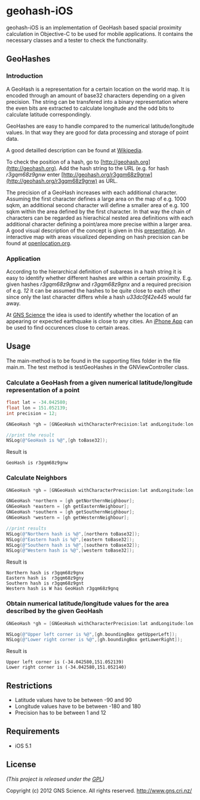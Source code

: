 # geohash-iOS

geohash-iOS is an implementation of GeoHash based spacial proximity calculation in Objective-C to be used for mobile applications. It contains the necessary classes and a tester to check the functionality.

## GeoHashes

### Introduction

A GeoHash is a representation for a certain location on the world map. It is encoded through an amount of base32 characters depending on a given precision. The string can be transfered into a binary representation where the even bits are extracted to calculate longitude and the odd bits to calculate latitude correspondingly.

GeoHashes are easy to handle compared to the numerical latitude/longitude values. In that way they are good for data processing and storage of point data.

A good detailled description can be found at [Wikipedia](http://en.wikipedia.org/wiki/Geohash). 

To check the position of a hash, go to [http://geohash.org](http://geohash.org). Add the hash string to the URL (e.g. for hash *r3gqm68z9gnw* enter [http://geohash.org/r3gqm68z9gnw](http://geohash.org/r3gqm68z9gnw) as URL.

The precision of a GeoHash increases with each additional character. Assuming the first character defines a large area on the map of e.g. 1000 sqkm, an additional second character will define a smaller area of e.g. 100 sqkm within the area defined by the first character. In that way the chain of characters can be regarded as hierachical nested area definitions with each additional character defining a point/area more precise within a larger area. A good visual description of the concept is given in this [presentation](http://www.basistech.com/pdf/events/open-source-search-conference/oss-2011-smiley-geospatial-search.pdf). An interactive map with areas visualized depending on hash precision can be found at [openlocation.org](http://openlocation.org/geohash/geohash-js/).

### Application 

According to the hierarchical definition of subareas in a hash string it is easy to identify whether different hashes are within a certain proximity. E.g. given hashes *r3gqm68z9gnw* and *r3gqm68z9gnx* and a required precision of e.g. *12* it can be assumed the hashes to be quite close to each other since only the last character differs while a hash *u33dc0f42e445* would far away.

At [GNS Science](http://www.geonet.org.nz/) the idea is used to identify whether the location of an appearing or expected earthquake is close to any cities. An [iPhone App](http://itunes.apple.com/au/app/geonetquake/id533054360?mt=8) can be used to find occurences close to certain areas.

## Usage

The main-method is to be found in the supporting files folder in the file main.m. The test method is testGeoHashes in the GNViewController class.

### Calculate a GeoHash from a given numerical latitude/longitude representation of a point

```objective-c
float lat = -34.042580;
float lon = 151.052139;
int precision = 12;

GNGeoHash *gh = [GNGeoHash withCharacterPrecision:lat andLongitude:lon andNumberOfCharacters:precision];

//print the result
NSLog(@"GeoHash is %@",[gh toBase32]);
```

Result is
```
GeoHash is r3gqm68z9gnw
```

### Calculate Neighbors

```objective-c
GNGeoHash *gh = [GNGeoHash withCharacterPrecision:lat andLongitude:lon andNumberOfCharacters:precision];

GNGeoHash *northern = [gh getNorthernNeighbour];
GNGeoHash *eastern = [gh getEasternNeighbour];
GNGeoHash *southern = [gh getSouthernNeighbour];
GNGeoHash *western = [gh getWesternNeighbour];

//print results
NSLog(@"Northern hash is %@",[northern toBase32]);
NSLog(@"Eastern hash is %@",[eastern toBase32]);
NSLog(@"Southern hash is %@",[southern toBase32]);
NSLog(@"Western hash is %@",[western toBase32]);
```

Result is
```
Northern hash is r3gqm68z9gnx
Eastern hash is  r3gqm68z9gny
Southern hash is r3gqm68z9gnt
Western hash is W has GeoHash r3gqm68z9gnq
```

### Obtain numerical latitude/longitude values for the area described by the given GeoHash

```objective-c
GNGeoHash *gh = [GNGeoHash withCharacterPrecision:lat andLongitude:lon andNumberOfCharacters:precision];

NSLog(@"Upper left corner is %@",[gh.boundingBox getUpperLeft]);
NSLog(@"Lower right corner is %@",[gh.boundingBox getLowerRight]);
```

Result is
```
Upper left corner is (-34.042580,151.052139)
Lower right corner is (-34.042580,151.052140)
```
## Restrictions

* Latitude values have to be between -90 and 90
* Longitude values have to be between -180 and 180
* Precision has to be between 1 and 12

## Requirements
* iOS 5.1

## License
*(This project is released under the [GPL](https://github.com/Narfit/TestRep/blob/master/COPYING))*

Copyright (c) 2012 GNS Science. All rights reserved. http://www.gns.cri.nz/
